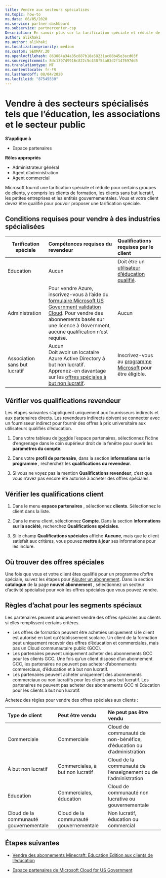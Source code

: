 ```yaml
---
title: Vendre aux secteurs spécialisés
ms.topic: how-to
ms.date: 06/05/2020
ms.service: partner-dashboard
ms.subservice: partnercenter-csp
Description: En savoir plus sur la tarification spéciale et réduite de Microsoft pour certains groupes de clients, y compris les clients de formation, les clients sans but lucratif et les administrations.
author: alikhaki
ms.author: alikhaki
ms.localizationpriority: medium
ms.custom: SEOMAY.20
ms.openlocfilehash: 863084a34a35c887b18a58231ac86b45e3acd03f
ms.sourcegitcommit: 8dc139749916c822c5c438f54a03d2f147697dd5
ms.translationtype: MT
ms.contentlocale: fr-FR
ms.lasthandoff: 08/04/2020
ms.locfileid: "87545530"
---
```

# <a name="sell-to-specialized-industries-like-education-non-profit-and-government-users"></a>Vendre à des secteurs spécialisés tels que l’éducation, les associations et le secteur public

**S’applique à**

- Espace partenaires

**Rôles appropriés**

- Administrateur général
- Agent d’administration
- Agent commercial

Microsoft fournit une tarification spéciale et réduite pour certains groupes de clients, y compris les clients de formation, les clients sans but lucratif, les petites entreprises et les entités gouvernementales. Vous et votre client devez être qualifié pour pouvoir proposer une tarification spéciale. 

## <a name="requirements-to-sell-to-specialized-industries"></a>Conditions requises pour vendre à des industries spécialisées

|**Tarification spéciale**   |**Compétences requises du revendeur**   |**Qualifications requises par le client**   |
|----------------------------|:---------------------------------|:------------------------------------------|
|Education   |Aucun   | Doit être un [utilisateur d’éducation qualifié](https://www.microsoftvolumelicensing.com/DocumentSearch.aspx?Mode=3&DocumentTypeId=7).   |
|Administration   |Pour vendre Azure, inscrivez-vous à l’aide du [formulaire Microsoft US Government validation Cloud](https://azuregov.microsoft.com/csp). Pour vendre des abonnements basés sur une licence à Government, aucune qualification n’est requise.|   Aucun|
|Association sans but lucratif  |Aucun<br/> Doit avoir un locataire Azure Active Directory à but non lucratif.<br/> Apprenez-en davantage sur les [offres spéciales à but non lucratif](https://assetsprod.microsoft.com/mpn/nonprofit-skus-in-csp-faq.pdf).   |Inscrivez-vous au [programme Microsoft](https://nonprofit.microsoft.com/#/register) pour être éligible.   |

## <a name="check-your-reseller-qualifications"></a>Vérifier vos qualifications revendeur

Les étapes suivantes s’appliquent uniquement aux fournisseurs indirects et aux partenaires directs. Les revendeurs indirects doivent se connecter avec un fournisseur indirect pour fournir des offres à prix universitaire aux utilisateurs qualifiés d’éducation.

1. Dans votre tableau de [bord](https://partner.microsoft.com/dashboard)de l’espace partenaires, sélectionnez l’icône d’engrenage dans le coin supérieur droit de la fenêtre pour ouvrir les **paramètres du compte**.

2. Dans votre **profil de partenaire**, dans la section **informations sur le programme** , recherchez les **qualifications du revendeur**.

3. Si vous ne voyez pas la mention **Qualifications revendeur**, c’est que vous n’avez pas encore été autorisé à acheter des offres spéciales.

## <a name="check-the-customer-qualifications"></a>Vérifier les qualifications client

1. Dans le menu **espace partenaires** , sélectionnez **clients**. Sélectionnez le client dans la liste.

2. Dans le menu client, sélectionnez **Compte**. Dans la section **Informations sur la société**, recherchez **Qualifications spéciales**.

3. Si le champ **Qualifications spéciales** affiche **Aucune**, mais que le client satisfait aux critères, vous pouvez **mettre à jour** ses informations pour les inclure.

## <a name="where-to-find-special-offers"></a>Où trouver des offres spéciales

Une fois que vous et votre client êtes qualifié pour un programme d’offre spéciale, suivez les étapes pour [Ajouter un abonnement](create-a-new-subscription.md). Dans la section **catalogue** de la page **nouvel abonnement** , sélectionnez un secteur d’activité spécialisé pour voir les offres spéciales que vous pouvez vendre.

## <a name="purchase-rules-for-special-segments"></a>Règles d’achat pour les segments spéciaux

Les partenaires peuvent uniquement vendre des offres spéciales aux clients si elles remplissent certains critères. 

- Les offres de formation peuvent être achetées uniquement si le client est autorisé en tant qu’établissement scolaire. Un client de la formation peut uniquement recevoir des offres d’éducation et commerciales, mais pas un Cloud communautaire public (GCC).
- Les partenaires peuvent uniquement acheter des abonnements GCC pour les clients GCC. Une fois qu’un client dispose d’un abonnement GCC, les partenaires ne peuvent pas acheter d’abonnements commerciaux, d’éducation et à but non lucratif. 
- Les partenaires peuvent acheter uniquement des abonnements commerciaux ou non lucratifs pour les clients sans but lucratif. Les partenaires ne peuvent pas acheter des abonnements GCC ni Education pour les clients à but non lucratif.

Achetez des règles pour vendre des offres spéciales aux clients :

|**Type de client**   |**Peut être vendu**   |**Ne peut pas être vendu**   |
|:----------------------------|:---------------------------------|:------------------------------------------|
| Commerciale |Commerciale | Cloud de communauté de non-bénéfice, d’éducation ou d’administration |
| À but non lucratif |Commerciales, à but non lucratif | Cloud de la communauté de l’enseignement ou de l’administration |
| Education |Commerciales, éducation | Cloud de communauté non lucrative ou gouvernementale |
| Cloud de la communauté gouvernementale |Cloud de la communauté gouvernementale | Non lucratif, éducation ou commercial |

## <a name="next-steps"></a>Étapes suivantes

- [Vendre des abonnements Minecraft: Education Edition aux clients de l’éducation](minecraft-subscriptions.md)

- [Espace partenaires de Microsoft Cloud for US Government](partner-center-for-microsoft-us-govt-cloud.md)
